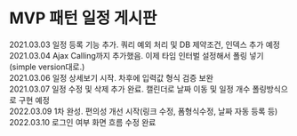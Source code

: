 MVP 패턴 일정 게시판
===============
2021.03.03 일정 등록 기능 추가. 쿼리 예외 처리 및 DB 제약조건, 인덱스 추가 예정<br>
2021.03.04 Ajax Calling까지 추가했음. 이제 타임 인터벌 설정해서 폴링 넣기(simple version대로.)<br>
2021.03.06 일정 상세보기 시작. 차후에 입력값 형식 검증 보완<br>
2021.03.07 일정 수정 및 삭제 추가 완료. 캘린더로 날짜 이동 및 일정 개수 폴링방식으로 구현 예정<br>
2022.03.09 1차 완성. 편의성 개선 시작(링크 수정, 폼형식수정, 날짜 자동 등록 등)<br>
2022.03.10 로그인 여부 화면 흐름 수정 완료<br>
